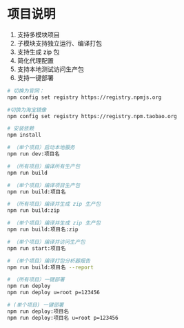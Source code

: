 # 项目说明

 1. 支持多模块项目
 2. 子模块支持独立运行、编译打包
 3. 支持生成 zip 包
 4. 简化代理配置
 5. 支持本地测试访问生产包
 6. 支持一键部署

``` bash
# 切换为官网：
npm config set registry https://registry.npmjs.org

#切换为淘宝镜像
npm config set registry https://registry.npm.taobao.org

# 安装依赖
npm install

# （单个项目）启动本地服务
npm run dev:项目名

# （所有项目）编译所有生产包
npm run build

# （单个项目）编译项目生产包
npm run build:项目名

# （所有项目）编译并生成 zip 生产包
npm run build:zip

# （单个项目）编译并生成 zip 生产包
npm run build:项目名:zip

# （单个项目）编译并访问生产包
npm run start:项目名

# （单个项目）编译打包分析器报告
npm run build:项目名 --report

# （所有项目）一键部署
npm run deploy
npm run deploy u=root p=123456

# (单个项目) 一键部署
npm run deploy:项目名
npm run deploy:项目名 u=root p=123456
```
